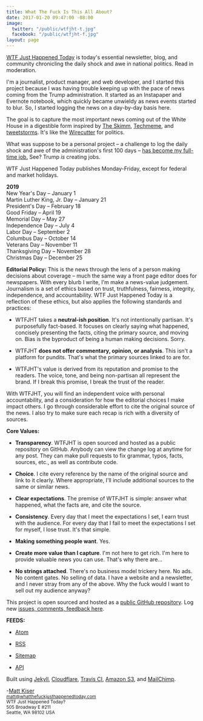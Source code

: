 ```yaml
---
title: What The Fuck Is This All About?
date: 2017-01-20 09:47:00 -08:00
image:
  twitter: "/public/wtfjht-t.jpg"
  facebook: "/public/wtfjht-f.jpg"
layout: page
---
```


<p class="lead"><a href="{{ site.baseurl }}/">WTF Just Happened Today</a> is today's essential newsletter, blog, and community chronicling the daily shock and awe in national politics. Read in moderation.</p>

<p>I'm a journalist, product manager, and web developer, and I started this project because I was having trouble keeping up with the pace of news coming from the Trump administration. It started as an Instapaper and Evernote notebook, which quickly became unwieldy as news events started to blur. So, I started logging the news on a day-by-day basis here.</p>

The goal is to capture the most important news coming out of the White House in a digestible form inspired by <a href="http://www.theskimm.com/">The Skimm</a>, <a href="http://techmeme.com/">Techmeme</a>, and <a href="http://www.theverge.com/2016/12/13/13936946/twitter-tweetstorm-thread-timeline-medium">tweetstorms</a>. It's like the <a href="http://thewirecutter.com/">Wirecutter</a> for politics.

What was suppose to be a personal project – a challenge to log the daily shock and awe of the administration's first 100 days – <a href="https://whatthefuckjusthappenedtoday.com/meta/trump-creates-one-new-job/">has become my full-time job.</a> See? Trump *is* creating jobs.

WTF Just Happened Today publishes Monday-Friday, except for federal and market holidays.

<p><strong>2019</strong><br>
New Year's Day – January 1<br>
Martin Luther King, Jr. Day – January 21<br>
President's Day – February 18<br>
Good Friday – April 19<br>
Memorial Day – May 27<br>
Independence Day – July 4<br>
Labor Day – September 2<br>
Columbus Day – October 14<br>
Veterans Day – November 11<br>
Thanksgiving Day – November 28<br>
Christmas Day – December 25</p>

**Editorial Policy:**
This is the news through the lens of a person making decisions about coverage – much the same way a front page editor does for newspapers. With every blurb I write, I'm make a news-value judgement. Journalism is a set of ethics based on trust, truthfulness, fairness, integrity, independence, and accountability. WTF Just Happened Today is a reflection of these ethics, but also applies the following standards and practices:

* WTFJHT takes a **neutral-ish position**. It's not intentionally partisan. It's purposefully fact-based. It focuses on clearly saying what happened, concisely presenting the facts, citing the primary source, and moving on. Bias is the byproduct of being a human making decisions. Sorry.

* WTFJHT **does not offer commentary, opinion, or analysis**. This isn't a platform for pundits. That's what the primary sources linked to are for.

* WTFJHT's value is derived from its reputation and promise to the readers. The voice, tone, and being non-partisan all represent the brand. If I break this promise, I break the trust of the reader.

With WTFJHT, you will find an independent voice with personal accountability, and a consideration for how the editorial choices I make impact others. I go through considerable effort to cite the original source of the news. I also try to make sure each recap is rich with a diversity of sources.

**Core Values:**

* **Transparency**. WTFJHT is open sourced and hosted as a public repository on GitHub. Anybody can view the change log at anytime for any post. They can make pull requests to fix grammar, typos, facts, sources, etc., as well as contribute code.

* **Choice**. I cite every reference by the name of the original source and link to it clearly. Where appropriate, I'll include additional sources to the same or similar news.

* **Clear expectations**. The premise of WTFJHT is simple: answer what happened, what the facts are, and cite the source.

* **Consistency**. Every day that I meet the expectations I set, I earn trust with the audience. For every day that I fail to meet the expectations I set for myself, I lose trust. It's that simple.

* **Making something people want**. Yes.

* **Create more value than I capture**. I'm not here to get rich. I'm here to provide valuable news you can use. That's why there are...

* **No strings attached**. There's no business model trickery here. No ads. No content gates. No selling of data. I have a website and a newsletter, and I never stray from any of the above. Why the fuck would I want to sell out my audience anyway?

This project is open sourced and hosted as a [public GitHub repository](https://github.com/mkiser/WTFJHT). Log new [issues, comments, feedback here](https://github.com/mkiser/WTFJHT/issues).

**FEEDS:**

* <a href="https://whatthefuckjusthappenedtoday.com/atom.xml">Atom</a>

* <a href="https://whatthefuckjusthappenedtoday.com/rss.xml">RSS</a>

* <a href="https://whatthefuckjusthappenedtoday.com/sitemap.xml">Sitemap</a>

* <a href="https://whatthefuckjusthappenedtoday.com/api/v1/posts.json">API</a>

Built using <a href="http://jekyllrb.com/">Jekyll</a>, <a href="https://www.cloudflare.com">Cloudflare</a>, [Travis CI](https://travis-ci.org/mkiser/WTFJHT), [Amazon S3](https://aws.amazon.com/s3/), and <a href="https://mailchimp.com/">MailChimp</a>.

<p class="lead">-<a href="https://twitter.com/matt_kiser/">Matt Kiser</a><br>
<small>
<a href="mailto:matt@whatthefuckjusthappenedtoday.com?Subject=Hello%20there" target="_top">matt@whatthefuckjusthappenedtoday.com</a><br>
WTF Just Happened Today?<br>
505 Broadway E #211 <br>
Seattle, WA 98102 USA
</small>
</p>
